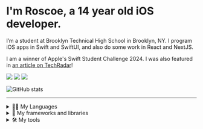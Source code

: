 # I'm Roscoe, a 14 year old iOS developer.
I’m a student at Brooklyn Technical High School in Brooklyn, NY. I program iOS apps in Swift and SwiftUI, and also do some work in React and NextJS.

I am a winner of Apple's Swift Student Challenge 2024. I was also featured in [an article on TechRadar](https://www.techradar.com/computing/websites-apps/i-met-two-incredible-teenage-swift-coders-who-might-care-more-about-climate-change-than-you)!

<a href="https://twitter.com/knotbin"><img src="https://img.shields.io/badge/Twitter-1DA1F2?style=for-the-badge&logo=twitter&logoColor=white"><a>
<a href="https://mastodon.social/@knotbin"><img src="https://img.shields.io/badge/Mastodon-6364FF?style=for-the-badge&logo=Mastodon&logoColor=white"><a>
<a href="https://bsky.app/profile/knotbin.xyz"><img src="https://img.shields.io/badge/Bluesky-0285FF?logo=bluesky&logoColor=fff&style=for-the-badge"><a>

![GitHub stats](https://github-readme-stats.vercel.app/api?username=knotbin&theme=transparent_icons=true)

---
<details>
  <summary>👨‍💻 My Languages</summary>
  <img src="https://img.shields.io/badge/Swift-FA7343?style=for-the-badge&logo=swift&logoColor=white"> <img src="https://img.shields.io/badge/JavaScript-F7DF1E?style=for-the-badge&logo=javascript&logoColor=black"> <img src="https://img.shields.io/badge/C%23-239120?style=for-the-badge&logo=csharp&logoColor=white"> 
</details>


<details>
  <summary>🧱 My frameworks and libraries</summary>
  <img src="https://img.shields.io/badge/SwiftUI-blue?style=for-the-badge&logo=Swift&logoColor=white"> <img src="https://img.shields.io/badge/React-20232A?style=for-the-badge&logo=react&logoColor=61DAFB"> <img src="https://img.shields.io/badge/next%20js-000000?style=for-the-badge&logo=nextdotjs&logoColor=white">
</details>

<details>
  <summary>🛠️ My tools</summary>
  <img src="https://img.shields.io/badge/Xcode-007ACC?style=for-the-badge&logo=Xcode&logoColor=white"> <img src="https://img.shields.io/badge/VSCode-0078D4?style=for-the-badge&logo=visual%20studio%20code&logoColor=white"> <img src="https://img.shields.io/badge/mac%20os-000000?style=for-the-badge&logo=apple&logoColor=white">
</details>

<!--
**knotbin/knotbin** is a ✨ _special_ ✨ repository because its `README.md` (this file) appears on your GitHub profile.

Here are some ideas to get you started:

- 🔭 I’m currently working on ...
- 🌱 I’m currently learning ...
- 👯 I’m looking to collaborate on ...
- 🤔 I’m looking for help with ...
- 💬 Ask me about ...
- 📫 How to reach me: ...
- 😄 Pronouns: ...
- ⚡ Fun fact: ...
-->

